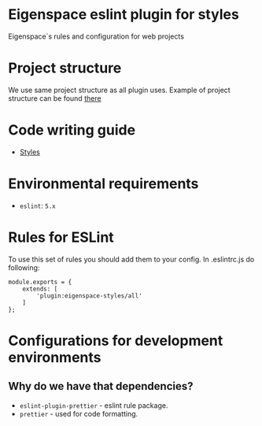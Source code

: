 # Eigenspace eslint plugin for styles

Eigenspace`s rules and configuration for web projects

# Project structure

We use same project structure as all plugin uses.
Example of project structure can be found [there](https://github.com/DianaSuvorova/eslint-plugin-react-redux)

# Code writing guide

* [Styles](https://standards.eigenspace.team/styles)

# Environmental requirements

* `eslint`: `5.x`

# Rules for ESLint

To use this set of rules you should add them to your config.
In .eslintrc.js do following:
```
module.exports = {
    extends: [
        'plugin:eigenspace-styles/all'
    ]
};
```
    
# Configurations for development environments

## Why do we have that dependencies?

* `eslint-plugin-prettier` - eslint rule package.
* `prettier` - used for code formatting. 
